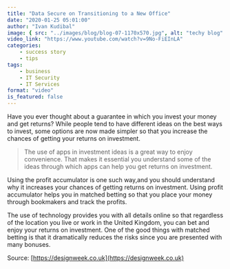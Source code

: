 ```yaml
---
title: "Data Secure on Transitioning to a New Office"
date: "2020-01-25 05:01:00"
author: "Ivan Kudibal"
image: { src: "../images/blog/blog-07-1170x570.jpg", alt: "techy blog" }
video_link: "https://www.youtube.com/watch?v=9No-FiEInLA"
categories:
    - success story
    - tips
tags:
    - business
    - IT Security
    - IT Services
format: "video"
is_featured: false
---
```


Have you ever thought about a guarantee in which you invest your money and get returns? While people tend to have different ideas on the best ways to invest, some options are now made simpler so that you increase the chances of getting your returns on investment.

> The use of apps in investment ideas is a great way to enjoy convenience. That makes it essential you understand some of the ideas through which apps can help you get returns on investment.

Using the profit accumulator is one such way,and you should understand why it increases your chances of getting returns on investment. Using profit accumulator helps you in matched betting so that you place your money through bookmakers and track the profits.

The use of technology provides you with all details online so that regardless of the location you live or work in the United Kingdom, you can bet and enjoy your returns on investment.
One of the good things with matched betting is that it dramatically reduces the risks since you are presented with many bonuses.

Source: [https://designweek.co.uk](https://designweek.co.uk)

